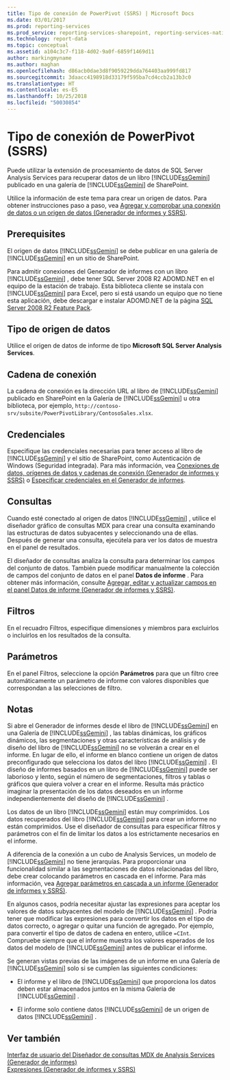 ```yaml
---
title: Tipo de conexión de PowerPivot (SSRS) | Microsoft Docs
ms.date: 03/01/2017
ms.prod: reporting-services
ms.prod_service: reporting-services-sharepoint, reporting-services-native
ms.technology: report-data
ms.topic: conceptual
ms.assetid: a104c3c7-f118-4d02-9a0f-6859f1469d11
author: markingmyname
ms.author: maghan
ms.openlocfilehash: d86acb0dae3d8f9059229dda764403aa999fd817
ms.sourcegitcommit: 3daacc4198918d33179f595ba7cd4ccb2a13b3c0
ms.translationtype: HT
ms.contentlocale: es-ES
ms.lasthandoff: 10/25/2018
ms.locfileid: "50030854"
---
```

# <a name="power-pivot-connection-type-ssrs"></a>Tipo de conexión de PowerPivot (SSRS)
  Puede utilizar la extensión de procesamiento de datos de SQL Server Analysis Services para recuperar datos de un libro [!INCLUDE[ssGemini](../../includes/ssgemini-md.md)] publicado en una galería de [!INCLUDE[ssGemini](../../includes/ssgemini-md.md)] de SharePoint.  
  
 Utilice la información de este tema para crear un origen de datos. Para obtener instrucciones paso a paso, vea [Agregar y comprobar una conexión de datos o un origen de datos &#40;Generador de informes y SSRS&#41;](../../reporting-services/report-data/add-and-verify-a-data-connection-report-builder-and-ssrs.md).  
  
## <a name="prerequisites"></a>Prerequisites  
 El origen de datos [!INCLUDE[ssGemini](../../includes/ssgemini-md.md)] se debe publicar en una galería de [!INCLUDE[ssGemini](../../includes/ssgemini-md.md)] en un sitio de SharePoint.  
  
 Para admitir conexiones del Generador de informes con un libro [!INCLUDE[ssGemini](../../includes/ssgemini-md.md)] , debe tener SQL Server 2008 R2 ADOMD.NET en el equipo de la estación de trabajo. Esta biblioteca cliente se instala con [!INCLUDE[ssGemini](../../includes/ssgemini-md.md)] para Excel, pero si está usando un equipo que no tiene esta aplicación, debe descargar e instalar ADOMD.NET de la página [SQL Server 2008 R2 Feature Pack](https://go.microsoft.com/fwlink/?LinkId=192565).  
  
## <a name="data-source-type"></a>Tipo de origen de datos  
 Utilice el origen de datos de informe de tipo **Microsoft SQL Server Analysis Services**.  
  
## <a name="connection-string"></a>Cadena de conexión  
 La cadena de conexión es la dirección URL al libro de [!INCLUDE[ssGemini](../../includes/ssgemini-md.md)] publicado en SharePoint en la Galería de [!INCLUDE[ssGemini](../../includes/ssgemini-md.md)] u otra biblioteca, por ejemplo, `http://contoso-srv/subsite/PowerPivotLibrary/ContosoSales.xlsx`.  
  
## <a name="credentials"></a>Credenciales  
 Especifique las credenciales necesarias para tener acceso al libro de [!INCLUDE[ssGemini](../../includes/ssgemini-md.md)] y el sitio de SharePoint, como Autenticación de Windows (Seguridad integrada). Para más información, vea [Conexiones de datos, orígenes de datos y cadenas de conexión &#40;Generador de informes y SSRS&#41;](../../reporting-services/report-data/data-connections-data-sources-and-connection-strings-report-builder-and-ssrs.md) o [Especificar credenciales en el Generador de informes](https://msdn.microsoft.com/library/7412ce68-aece-41c0-8c37-76a0e54b6b53).  
  
## <a name="queries"></a>Consultas  
 Cuando esté conectado al origen de datos [!INCLUDE[ssGemini](../../includes/ssgemini-md.md)] , utilice el diseñador gráfico de consultas MDX para crear una consulta examinando las estructuras de datos subyacentes y seleccionando una de ellas. Después de generar una consulta, ejecútela para ver los datos de muestra en el panel de resultados.  
  
 El diseñador de consultas analiza la consulta para determinar los campos del conjunto de datos. También puede modificar manualmente la colección de campos del conjunto de datos en el panel **Datos de informe** . Para obtener más información, consulte [Agregar, editar y actualizar campos en el panel Datos de informe &#40;Generador de informes y SSRS&#41;](../../reporting-services/report-data/add-edit-refresh-fields-in-the-report-data-pane-report-builder-and-ssrs.md).  
  
## <a name="filters"></a>Filtros  
 En el recuadro Filtros, especifique dimensiones y miembros para excluirlos o incluirlos en los resultados de la consulta.  
  
## <a name="parameters"></a>Parámetros  
 En el panel Filtros, seleccione la opción **Parámetros** para que un filtro cree automáticamente un parámetro de informe con valores disponibles que correspondan a las selecciones de filtro.  
  
## <a name="remarks"></a>Notas  
 Si abre el Generador de informes desde el libro de [!INCLUDE[ssGemini](../../includes/ssgemini-md.md)] en una Galería de [!INCLUDE[ssGemini](../../includes/ssgemini-md.md)] , las tablas dinámicas, los gráficos dinámicos, las segmentaciones y otras características de análisis y de diseño del libro de [!INCLUDE[ssGemini](../../includes/ssgemini-md.md)] no se volverán a crear en el informe. En lugar de ello, el informe en blanco contiene un origen de datos preconfigurado que selecciona los datos del libro [!INCLUDE[ssGemini](../../includes/ssgemini-md.md)] . El diseño de informes basados en un libro de [!INCLUDE[ssGemini](../../includes/ssgemini-md.md)] puede ser laborioso y lento, según el número de segmentaciones, filtros y tablas o gráficos que quiera volver a crear en el informe. Resulta más práctico imaginar la presentación de los datos deseados en un informe independientemente del diseño de [!INCLUDE[ssGemini](../../includes/ssgemini-md.md)] .  
  
 Los datos de un libro [!INCLUDE[ssGemini](../../includes/ssgemini-md.md)] están muy comprimidos. Los datos recuperados del libro [!INCLUDE[ssGemini](../../includes/ssgemini-md.md)] para crear un informe no están comprimidos. Use el diseñador de consultas para especificar filtros y parámetros con el fin de limitar los datos a los estrictamente necesarios en el informe.  
  
 A diferencia de la conexión a un cubo de Analysis Services, un modelo de [!INCLUDE[ssGemini](../../includes/ssgemini-md.md)] no tiene jerarquías. Para proporcionar una funcionalidad similar a las segmentaciones de datos relacionadas del libro, debe crear colocando parámetros en cascada en el informe. Para más información, vea [Agregar parámetros en cascada a un informe &#40;Generador de informes y SSRS&#41;](../../reporting-services/report-design/add-cascading-parameters-to-a-report-report-builder-and-ssrs.md).  
  
 En algunos casos, podría necesitar ajustar las expresiones para aceptar los valores de datos subyacentes del modelo de [!INCLUDE[ssGemini](../../includes/ssgemini-md.md)] . Podría tener que modificar las expresiones para convertir los datos en el tipo de datos correcto, o agregar o quitar una función de agregado. Por ejemplo, para convertir el tipo de datos de cadena en entero, utilice `=CInt`. Compruebe siempre que el informe muestra los valores esperados de los datos del modelo de [!INCLUDE[ssGemini](../../includes/ssgemini-md.md)] antes de publicar el informe.  
  
 Se generan vistas previas de las imágenes de un informe en una Galería de [!INCLUDE[ssGemini](../../includes/ssgemini-md.md)] solo si se cumplen las siguientes condiciones:  
  
-   El informe y el libro de [!INCLUDE[ssGemini](../../includes/ssgemini-md.md)] que proporciona los datos deben estar almacenados juntos en la misma Galería de [!INCLUDE[ssGemini](../../includes/ssgemini-md.md)] .  
  
-   El informe solo contiene datos [!INCLUDE[ssGemini](../../includes/ssgemini-md.md)] de un origen de datos [!INCLUDE[ssGemini](../../includes/ssgemini-md.md)] .  
  
## <a name="see-also"></a>Ver también  
 [Interfaz de usuario del Diseñador de consultas MDX de Analysis Services &#40;Generador de informes&#41;](https://msdn.microsoft.com/library/7e288eee-2d37-485e-a6a0-dbba5e041e26)   
 [Expresiones &#40;Generador de informes y SSRS&#41;](../../reporting-services/report-design/expressions-report-builder-and-ssrs.md)  
  
  
